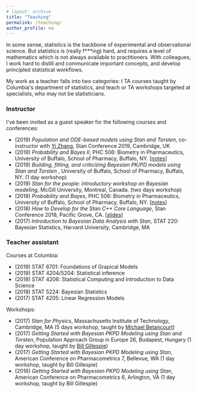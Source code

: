 ```yaml
---
# layout: archive
title: "Teaching"
permalink: /teaching/
author_profile: no
---
```


In some sense, statistics is the backbone of experimental and observational science.
But statistics is (really f***ing) hard, and requires a level of mathematics which is not always
available to practitioners.
With colleagues, I work hard to distill and communicate important concepts,
and develop principled statistical workflows.

My work as a teacher falls into two categories:
I TA courses taught by Columbia's department of statistics,
and teach or TA workshops targeted at specialists, who may not be statisticians.

### Instructor

I've been invited as a guest speaker for the following courses and conferences:

* (2019) _Population and ODE-based models using Stan and Torsten_,
co-instructor with [Yi Zhang](https://metrumrg.com/team_member/yi-zhang-ph-d/), Stan Conference 2019, Cambridge, UK
* (2019) _Probability and Bayes II_, PHC 506: Biometry in Pharmaceutics, University of Buffalo, School of Pharmacy, Buffalo, NY. [[notes](http://charlesm93.github.io/files/Prob&BayesII.pdf)]
* (2019) _Building, fitting, and criticizing Bayesian PK/PD models using Stan and Torsten_ , University of Buffalo, School of Pharmacy, Buffalo, NY. (1 day workshop)
* (2019) _Stan for the people: introductory workshop on Bayesian modeling_, McGill University,
Montreal, Canada. (two days workshop)
* (2018) _Probability and Bayes_, PHC 506: Biometry in Pharmaceutics, University of Buffalo, School of Pharmacy, Buffalo, NY. [[notes](http://charlesm93.github.io/files/Prob&Bayes.pdf)]
* (2018) _How to Develop for the Stan C++ Core Language_, Stan Conference 2018, Pacific Grove, CA. [[slides](https://github.com/charlesm93/presentations-and-writing/blob/master/StanCon2018_tutorial/Roadmap.pdf)]
* (2017) _Introduction to Bayesian Data Analysis with Stan_, STAT 220: Bayesian Statistics, Harvard University, Cambridge, MA

### Teacher assistant

Courses at Columbia:

* (2019) STAT 6701: Foundations of Grapical Models
* (2019) STAT 4204/5204: Statistical inference
* (2018) STAT 4206: Statistical Computing and Introduction to Data Science
* (2018) STAT 5224: Bayesian Statistics
* (2017) STAT 4205: Linear Regression Models

Workshops:

* (2017) _Stan for Physics_, Massachusetts Institute of Technology, Cambridge, MA
(5 days workshop, taught by [Michael Betancourt](https://betanalpha.github.io))
* (2017) _Getting Started with Bayesian PKPD Modeling using Stan and Torsten_, Population Approach Group in Europe 26, Budapest, Hungary (1 day workshop, taught by [Bill Gillespie](https://metrumrg.com/team_member/william-r-gillespie-ph-d/))
* (2017) _Getting Started with Bayesian PKPD Modeling using Stan_, American Conference on Pharmacometrics 7, Bellevue, WA (1 day workshop, taught by Bill Gillespie)
* (2016) _Getting Started with Bayesian PKPD Modeling using Stan_, American Conference on Pharmacometrics 6, Arlington, VA (1 day workshop, taught by Bill Gillespie)

